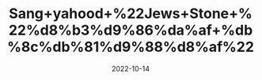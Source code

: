 ---
title: 'Sang+yahood+%22Jews+Stone+%22%d8%b3%d9%86%da%af+%db%8c%db%81%d9%88%d8%af%22'
date: '2022-10-14' 
metatag: '' 
inventory: '0' 
draft: false 
# meta description 
shortDescripton: 'It+cures+kidney+or+urethral+stones%2c+urinary+discomfort+and+burning+sensation.+'
description: 'Stone'
longdescription: ''
featured: True
# product Price
price: '50.0'
# Product Short Description
shortDescription: 'It+cures+kidney+or+urethral+stones%2c+urinary+discomfort+and+burning+sensation.+'
productID: '9B1997EA-ED23-ED11-9968-005056B3A416'
type: 'products'
category: 'Stone' 
thumnailproduct: 'https://eraconnect.blob.core.windows.net/product-images/aminsaddiquidawakhana/9B1997EA-ED23-ED11-9968-005056B3A416.webp' 
images:
  - image: 'https://eraconnect.blob.core.windows.net/product-images/aminsaddiquidawakhana/9B1997EA-ED23-ED11-9968-005056B3A416.webp'  
Variants:
---